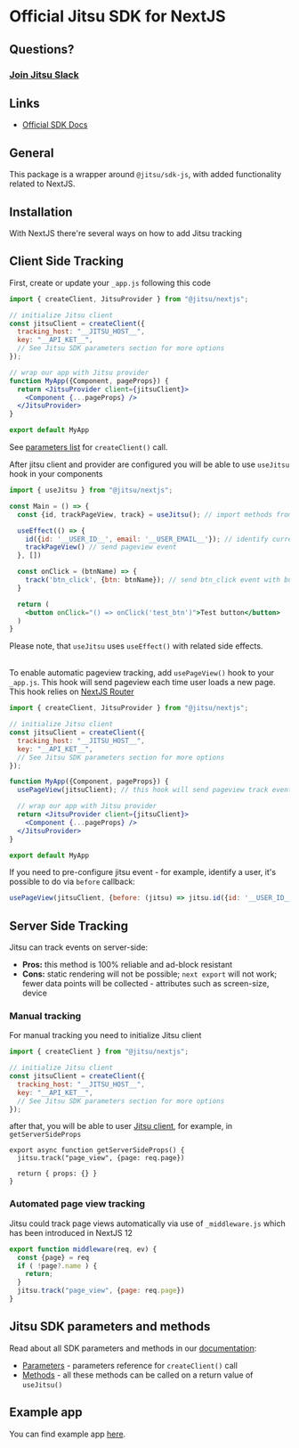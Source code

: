# Official Jitsu SDK for NextJS

## Questions?

### [Join Jitsu Slack](https://jitsu.com/slack)

## Links

- [Official SDK Docs](https://jitsu.com/docs/sending-data/js-sdk)

## General

This package is a wrapper around `@jitsu/sdk-js`, with added functionality related to NextJS.

## Installation

With NextJS there're several ways on how to add Jitsu tracking

## Client Side Tracking

First, create or update your `_app.js` following this code
```jsx
import { createClient, JitsuProvider } from "@jitsu/nextjs";

// initialize Jitsu client
const jitsuClient = createClient({
  tracking_host: "__JITSU_HOST__",
  key: "__API_KET__",
  // See Jitsu SDK parameters section for more options
});

// wrap our app with Jitsu provider
function MyApp({Component, pageProps}) {
  return <JitsuProvider client={jitsuClient}>
    <Component {...pageProps} />
  </JitsuProvider>
}

export default MyApp
```
See [parameters list](https://jitsu.com/docs/sending-data/js-sdk/parameters-reference) for `createClient()` call.

After jitsu client and provider are configured you will be able to use `useJitsu` hook in your components
```jsx
import { useJitsu } from "@jitsu/nextjs";

const Main = () => {
  const {id, trackPageView, track} = useJitsu(); // import methods from useJitsu hook

  useEffect(() => {
    id({id: '__USER_ID__', email: '__USER_EMAIL__'}); // identify current user for all events
    trackPageView() // send pageview event
  }, [])

  const onClick = (btnName) => {
    track('btn_click', {btn: btnName}); // send btn_click event with button name payload on click
  }

  return (
    <button onClick="() => onClick('test_btn')">Test button</button>
  )
}
```
Please note, that `useJitsu` uses `useEffect()` with related side effects.

\
To enable automatic pageview tracking, add `usePageView()` hook to your `_app.js`. This hook will send pageview each time
user loads a new page. This hook relies on [NextJS Router](https://nextjs.org/docs/api-reference/next/router)
```jsx
import { createClient, JitsuProvider } from "@jitsu/nextjs";

// initialize Jitsu client
const jitsuClient = createClient({
  tracking_host: "__JITSU_HOST__",
  key: "__API_KET__",
  // See Jitsu SDK parameters section for more options
});

function MyApp({Component, pageProps}) {
  usePageView(jitsuClient); // this hook will send pageview track event on router change

  // wrap our app with Jitsu provider
  return <JitsuProvider client={jitsuClient}>
    <Component {...pageProps} />
  </JitsuProvider>
}

export default MyApp
```
If you need to pre-configure jitsu event - for example, identify a user, it's possible to do via `before` callback:
```javascript
usePageView(jitsuClient, {before: (jitsu) => jitsu.id({id: '__USER_ID__', email: '__USER_EMAIL__'})})
```

## Server Side Tracking

Jitsu can track events on server-side:
* **Pros:** this method is 100% reliable and ad-block resistant
* **Cons:** static rendering will not be possible; `next export` will not work; fewer data points will be collected - attributes such as screen-size, device

### Manual tracking

For manual tracking you need to initialize Jitsu client
```javascript
import { createClient } from "@jitsu/nextjs";

// initialize Jitsu client
const jitsuClient = createClient({
  tracking_host: "__JITSU_HOST__",
  key: "__API_KET__",
  // See Jitsu SDK parameters section for more options
});
```
after that, you will be able to user [Jitsu client](https://jitsu.com/docs/sending-data/js-sdk/methods-reference), for example, in `getServerSideProps`
```
export async function getServerSideProps() {
  jitsu.track("page_view", {page: req.page})

  return { props: {} }
}
```

### Automated page view tracking

Jitsu could track page views automatically via use of `_middleware.js` which has been introduced in NextJS 12

```javascript
export function middleware(req, ev) {
  const {page} = req
  if ( !page?.name ) {
    return;
  }
  jitsu.track("page_view", {page: req.page})
}
```

## Jitsu SDK parameters and methods

Read about all SDK parameters and methods in our [documentation](https://jitsu.com/docs/sending-data/js-sdk):

* [Parameters](https://jitsu.com/docs/sending-data/js-sdk/parameters-reference) - parameters reference for `createClient()` call
* [Methods](https://jitsu.com/docs/sending-data/js-sdk/methods-reference) - all these methods can be called on a return value of `useJitsu()`

## Example app

You can find example app [here](https://github.com/jitsucom/jitsu-js/tree/master/examples/nextjs-app).